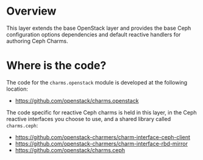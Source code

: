 # Overview

This layer extends the base OpenStack layer and provides the base Ceph
configuration options dependencies and default reactive handlers for authoring
Ceph Charms.

# Where is the code?

The code for the `charms.openstack` module is developed at the following
location:

 - https://github.com/openstack/charms.openstack

The code specific for reactive Ceph charms is held in this layer, in the Ceph
reactive interfaces you choose to use, and a shared library called
`charms.ceph`:

 - https://github.com/openstack-charmers/charm-interface-ceph-client
 - https://github.com/openstack-charmers/charm-interface-rbd-mirror
 - https://github.com/openstack/charms.ceph
